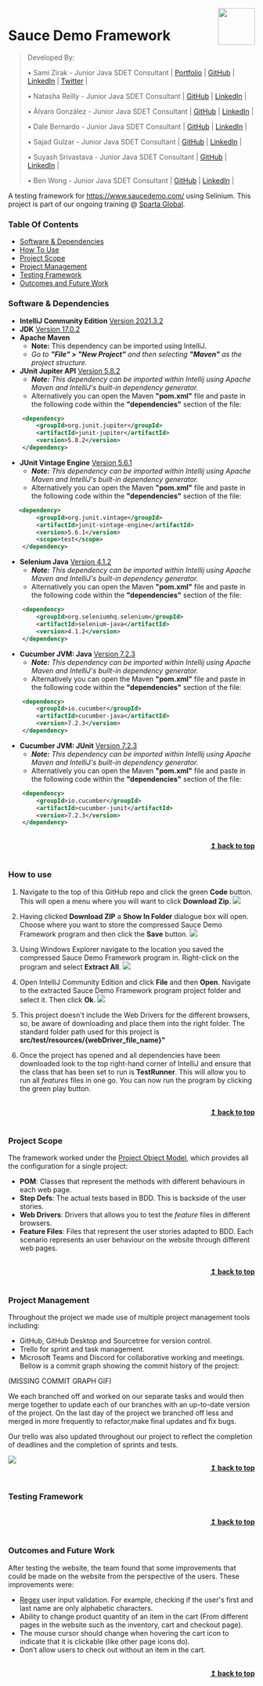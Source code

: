 <img src="readmeImages/sparta.jpg" align="right" width="75" />

# Sauce Demo Framework
> Developed By:
>
> • Sami Zirak - Junior Java SDET Consultant | [Portfolio](https://samiz.dev/) | [GitHub](https://github.com/samizirakgamedev) | [LinkedIn](https://www.linkedin.com/in/sami-zirak-dezfouly/) | [Twitter](https://twitter.com/SamiZirakDev) |
>
> • Natasha Reilly - Junior Java SDET Consultant | [GitHub](https://github.com/nreilly112) | [LinkedIn](https://www.linkedin.com/in/natasha-reilly-355450189/) |
>
> • Álvaro González - Junior Java SDET Consultant | [GitHub](https://github.com/Alvaropz) | [LinkedIn](https://www.linkedin.com/in/alvaropzgz/) |
>
> • Dale Bernardo - Junior Java SDET Consultant | [GitHub](https://github.com/DalePBernardo) | [LinkedIn](https://www.linkedin.com/in/dale-bernardo-3a8063215/) |
>
> • Sajad Gulzar - Junior Java SDET Consultant | [GitHub](https://github.com/SajadGulzar) | [LinkedIn](https://www.linkedin.com/in/sajad-gulzar-322788156/) |
>
> • Suyash Srivastava - Junior Java SDET Consultant | [GitHub](https://github.com/SuyashsGit) | [LinkedIn](https://www.linkedin.com/in/suyash-srivastava-0a977a15a/) |
>
> • Ben Wong - Junior Java SDET Consultant | [GitHub](https://github.com/BwongmcST) | [LinkedIn](https://discord.com/channels/932614899165700126/948513533979676692/948581808281387079) |
>
A testing framework for https://www.saucedemo.com/ using Selinium. This project is part of our ongoing training @ [Sparta Global](https://www.spartaglobal.com/).
### Table Of Contents ###
+ [Software & Dependencies](#software-&-dependencies)
+ [How To Use](#how-to-use)
+ [Project Scope](#project-scope)
+ [Project Management](#project-management)
+ [Testing Framework](#testing-framework)
+ [Outcomes and Future Work](#outcomes-and-future-work)
### Software & Dependencies ###
* **IntelliJ Community Edition** [Version 2021.3.2](https://www.jetbrains.com/idea/download/#section=windows)
* **JDK** [Version 17.0.2](https://jdk.java.net/17/)
* **Apache Maven**
    * **Note:** This dependency can be imported using IntelliJ.
    * _Go to **"File" > "New Project"** and then selecting **"Maven"** as the project structure._
* **JUnit Jupiter API** [Version 5.8.2](https://mvnrepository.com/artifact/org.junit.jupiter/junit-jupiter-api/5.8.2)
    * _**Note:** This dependency can be imported within Intellij using Apache Maven and IntelliJ's built-in dependency generator._
    * Alternatively you can open the Maven **"pom.xml"** file and paste in the following code within the **"dependencies"** section of the file:
```xml
    <dependency>
        <groupId>org.junit.jupiter</groupId>
        <artifactId>junit-jupiter</artifactId>
        <version>5.8.2</version>
    </dependency>
```
* **JUnit Vintage Engine** [Version 5.6.1](https://mvnrepository.com/artifact/org.junit.vintage/junit-vintage-engine/5.6.1)
  * _**Note:** This dependency can be imported within Intellij using Apache Maven and IntelliJ's built-in dependency generator._
  * Alternatively you can open the Maven **"pom.xml"** file and paste in the following code within the **"dependencies"** section of the file:
```xml
   <dependency>
        <groupId>org.junit.vintage</groupId>
        <artifactId>junit-vintage-engine</artifactId>
        <version>5.6.1</version>
        <scope>test</scope>
    </dependency>
```

* **Selenium Java** [Version 4.1.2](https://mvnrepository.com/artifact/org.seleniumhq.selenium/selenium-java/4.1.2)
    * _**Note:** This dependency can be imported within Intellij using Apache Maven and IntelliJ's built-in dependency generator._
    * Alternatively you can open the Maven **"pom.xml"** file and paste in the following code within the **"dependencies"** section of the file:
```xml
    <dependency>
        <groupId>org.seleniumhq.selenium</groupId>
        <artifactId>selenium-java</artifactId>
        <version>4.1.2</version>
    </dependency> 
```
* **Cucumber JVM: Java** [Version 7.2.3](https://mvnrepository.com/artifact/io.cucumber/cucumber-java/7.2.3)
    * _**Note:** This dependency can be imported within Intellij using Apache Maven and IntelliJ's built-in dependency generator._
    * Alternatively you can open the Maven **"pom.xml"** file and paste in the following code within the **"dependencies"** section of the file:
```xml
    <dependency>
        <groupId>io.cucumber</groupId>
        <artifactId>cucumber-java</artifactId>
        <version>7.2.3</version>
    </dependency> 
```
* **Cucumber JVM: JUnit** [Version 7.2.3](https://mvnrepository.com/artifact/io.cucumber/cucumber-java/7.2.3)
    * _**Note:** This dependency can be imported within Intellij using Apache Maven and IntelliJ's built-in dependency generator._
    * Alternatively you can open the Maven **"pom.xml"** file and paste in the following code within the **"dependencies"** section of the file:
```xml
    <dependency>
        <groupId>io.cucumber</groupId>
        <artifactId>cucumber-junit</artifactId>
        <version>7.2.3</version>
    </dependency>
```
<br/>
<div align="right">
    <b><a href="#sauce-demo-framework">↥ back to top</a></b>
</div>
<br/>

### How to use ###

1. Navigate to the top of this GitHub repo and click the green **Code** button. This will open a menu where you will want to click **Download Zip**.
   <img src="readmeImages/HowToUse1.png"/>
2. Having clicked **Download ZIP** a **Show In Folder** dialogue box will open. Choose where you want to store the compressed Sauce Demo Framework program and then click the **Save** button.
   <img src="readmeImages/HowToUse2.png"/>
3. Using Windows Explorer navigate to the location you saved the compressed Sauce Demo Framework program in. Right-click on the program and select **Extract All**.
   <img src="readmeImages/HowToUse3.png"/>
4. Open IntelliJ Community Edition and click **File** and then **Open**. Navigate to the extracted Sauce Demo Framework program project folder and select it. Then click **Ok**.
   <img src="readmeImages/HowToUse4.png"/>
5. This project doesn't include the Web Drivers for the different browsers, so, be aware of downloading and place them into the right folder. The standard folder path used for this project is **src/test/resources/{webDriver_file_name}"**

6. Once the project has opened and all dependencies have been downloaded look to the top right-hand corner of IntelliJ and ensure that the class that has been set to run is **TestRunner**. This will allow you to run all *features* files in one go. You can now run the program by clicking the green play button.


<br/>
<div align="right">
    <b><a href="#sauce-demo-framework">↥ back to top</a></b>
</div>
<br/>

### Project Scope ###

The framework worked under the [Project Object Model](https://en.wikipedia.org/wiki/Apache_Maven#Project_Object_Model),
which provides all the configuration for a single project:
* **POM**: Classes that represent the methods with different behaviours in each web page.
* **Step Defs**: The actual tests based in BDD. This is backside of the user stories.
* **Web Drivers**: Drivers that allows you to test the *feature* files in different browsers.
* **Feature Files**: Files that represent the user stories adapted to BDD. Each scenario represents an user
behaviour on the website through different web pages.

<br/>
<div align="right">
    <b><a href="#sauce-demo-framework">↥ back to top</a></b>
</div>
<br/>

### Project Management ###

Throughout the project we made use of multiple project management tools including:

* GitHub, GitHub Desktop and Sourcetree for version control.
* Trello for sprint and task management.
* Microsoft Teams and Discord for collaborative working and meetings. Bellow is a commit graph showing the commit history of the project:

(MISSING COMMIT GRAPH GIF)

We each branched off and worked on our separate tasks and would then merge together to update each of our branches with an up-to-date version of the project. On the last day of the project we branched off less and merged in more frequently to refactor,make final updates and fix bugs.

Our trello was also updated throughout our project to reflect the completion of deadlines and the completion of sprints and tests.

<img src="readmeImages/Trello2.png"/>

<br/>
<div align="right">
    <b><a href="#sauce-demo-framework">↥ back to top</a></b>
</div>
<br/>

### Testing Framework ###

<br/>
<div align="right">
    <b><a href="#sauce-demo-framework">↥ back to top</a></b>
</div>
<br/>

### Outcomes and Future Work ###

After testing the website, the team found that some improvements that could be made on the website from the perspective
of the users. These improvements were:

* [Regex](https://en.wikipedia.org/wiki/Regular_expression) user input validation. For example, checking if the user's 
first and last name are only alphabetic characters.
* Ability to change product quantity of an item in the cart (From different pages in the website such as the inventory, 
cart and checkout page).
* The mouse cursor should change when hovering the cart icon to indicate that it is clickable (like other page icons do).
* Don’t allow users to check out without an item in the cart.


<br/>
<div align="right">
    <b><a href="#sauce-demo-framework">↥ back to top</a></b>
</div>
<br/>